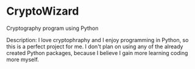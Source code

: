 # CryptoWizard

Cryptography program using Python

Description:
I love cryptophraphy and I enjoy programming in Python, so this is a perfect project for me. I don't plan on using any of the already created Python packages, because I believe I gain more learning coding more myself.
